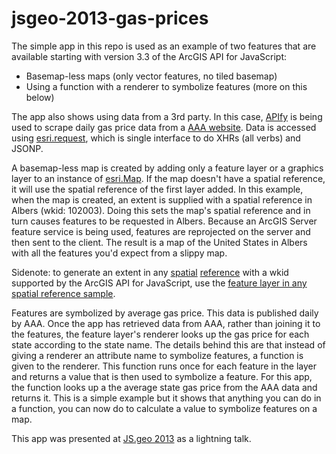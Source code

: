 jsgeo-2013-gas-prices
=====================

The simple app in this repo is used as an example of two features that are available starting with version 3.3 of the ArcGIS API for JavaScript:
- Basemap-less maps (only vector features, no tiled basemap)
- Using a function with a renderer to symbolize features (more on this below)

The app also shows using data from a 3rd party. In this case, [APIfy](http://apify.heroku.com/resources) is being used to scrape daily gas price data from a [AAA website](http://fuelgaugereport.opisnet.com/sbsavg.html). Data is accessed using [esri.request](http://help.arcgis.com/en/webapi/javascript/arcgis/jsapi/#namespace_esri/esri.request), which is single interface to do XHRs (all verbs) and JSONP.

A basemap-less map is created by adding only a feature layer or a graphics layer to an instance of [esri.Map](http://help.arcgis.com/en/webapi/javascript/arcgis/jsapi/#map). If the map doesn't have a spatial reference, it will use the spatial reference of the first layer added. In this example, when the map is created, an extent is supplied with a spatial reference in Albers (wkid:  102003). Doing this sets the map's spatial reference and in turn causes features to be requested in Albers. Because an ArcGIS Server feature service is being used, features are reprojected on the server and then sent to the client. The result is a map of the United States in Albers with all the features you'd expect from a slippy map.

Sidenote:  to generate an extent in any [spatial](http://help.arcgis.com/en/webapi/javascript/arcgis/jshelp/pcs.htm) [reference](http://help.arcgis.com/en/webapi/javascript/arcgis/jshelp/gcs.htm) with a wkid supported by the ArcGIS API for JavaScript, use the [feature layer in any spatial reference sample](http://help.arcgis.com/en/webapi/javascript/arcgis/jssamples/#sample/fl_any_projection).

Features are symbolized by average gas price. This data is published daily by AAA. Once the app has retrieved data from AAA, rather than joining it to the features, the feature layer's renderer looks up the gas price for each state according to the state name. The details behind this are that instead of giving a renderer an attribute name to symbolize features, a function is given to the renderer. This function runs once for each feature in the layer and returns a value that is then used to symbolize a feature. For this app, the function looks up a the average state gas price from the AAA data and returns it. This is a simple example but it shows that anything you can do in a function, you can now do to calculate a value to symbolize features on a map.

This app was presented at [JS.geo 2013](http://mapbrief.com/2012/11/21/js-geo-2013-a-meeting-of-javascript-mappers-in-denver/) as a lightning talk.
